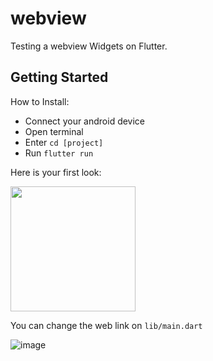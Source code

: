 # webview

Testing a webview Widgets on Flutter.

## Getting Started

How to Install:
- Connect your android device
- Open terminal
- Enter `cd [project]`
- Run `flutter run`

Here is your first look:

<img src="https://user-images.githubusercontent.com/60084317/200487629-8fe6b7f9-3924-4f3b-a68c-c2929769c45e.jpg" width="200">


You can change the web link on `lib/main.dart` 

![image](https://user-images.githubusercontent.com/60084317/200487452-073e63b2-1cf9-487f-8dfe-3b03f1f12d3a.png)
